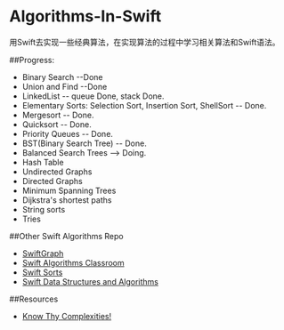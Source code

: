 # Algorithms-In-Swift
用Swift去实现一些经典算法，在实现算法的过程中学习相关算法和Swift语法。

##Progress:
* Binary Search --Done
* Union and Find --Done
* LinkedList -- queue Done, stack Done.
* Elementary Sorts: Selection Sort, Insertion Sort, ShellSort -- Done.
* Mergesort -- Done.
* Quicksort -- Done.
* Priority Queues -- Done.
* BST(Binary Search Tree) -- Done.
* Balanced Search Trees --> Doing.
* Hash Table
* Undirected Graphs
* Directed Graphs
* Minimum Spanning Trees
* Dijkstra's shortest paths
* String sorts
* Tries


##Other Swift Algorithms Repo
* [SwiftGraph](https://github.com/davecom/SwiftGraph)
* [Swift Algorithms Classroom](https://github.com/gmertk/SwiftAlgorithmsClassroom)
* [Swift Sorts](https://github.com/jessesquires/swift-sorts)
* [Swift Data Structures and Algorithms](https://github.com/stupidfive/SwiftDataStructuresAndAlgorithms)

##Resources
* [Know Thy Complexities!](http://bigocheatsheet.com/)
